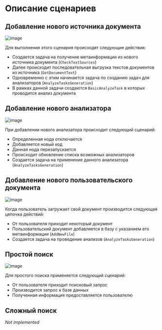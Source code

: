 #  Описание сценариев

## Добавление нового источника документа
![image](https://user-images.githubusercontent.com/30433199/55310020-1fe5da00-5468-11e9-87e7-9501084fe016.png)

Для выполнения этого сценария происходят следующие действия:
- Создается задача на получение метаинформации из нового источника документа (`CheckTextSources`)
- Далее происходит последовательная выгрузка текстов документов из источника (`GetDocumentText`)
- Одновременно с этим начинается задача по созданию задач для анализаторов (`AnalyzeTasksGeneration`)
- В рамках данной задачи создаются `BasicAnalyzeTask` в которых проводится анализ документа
 
## Добавление нового анализатора
![image](https://user-images.githubusercontent.com/30433199/55310063-3a1fb800-5468-11e9-9dda-607f817e4466.png)

При добавлении нового анализатора происходит следующий сценарий:
- Определенная нода отключается
- Добавляется новый код
- Данная нода перезапускается
- Происходит обновление списка возможных анализаторов
- Создается задача на применение данного анализатора (`AnalyzeTasksGeneration`)
## Добавление нового пользовательского документа
![image](https://user-images.githubusercontent.com/30433199/55310130-66d3cf80-5468-11e9-9dce-6bd64da4625d.png)

Когда пользователь загружает свой документ производится следующая цепочка действий:
- От пользователя приходит некоторый документ
- Пользовательский документ добавляется в базу с указанием его метаинформации (`AddNewFile`)
- Создается задача на проведение анализов (`AnalyzeTasksGeneration`)

## Простой поиск
![image](https://user-images.githubusercontent.com/30433199/55310165-7c48f980-5468-11e9-8eca-58bc311cdb7e.png)

Для простого поиска применяется следующий сценарий:
- От пользователя приходит поисковый запрос
- Производится запрос к базе данных
- Полученная информация предоставляется пользователю

## Сложный поиск
_Not implemented_
